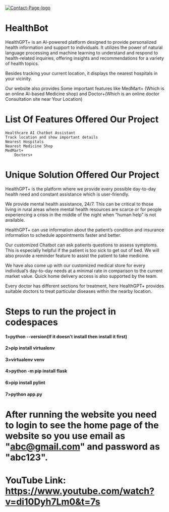 <a href="https://ibb.co/q5yWkwr"><img src="https://i.ibb.co/3zrMBHC/Contact-Page-logo.png" alt="Contact-Page-logo" border="0"></a>

# HealthBot

HealthGPT+ is an AI-powered platform designed to provide personalized health information and support to individuals. It utilizes the power of natural language processing and machine learning to understand and respond to health-related inquiries, offering insights and recommendations for a variety of health topics. 

Besides tracking your current location, it displays the nearest hospitals in your vicinity.

Our website also provides Some important features like MedMart+ (Which is an online AI-based Medicine shop) and Doctor+(Which is an online doctor Consultation site near Your Location)

# List Of Features Offered Our Project 
	Healthcare AI Chatbot Assistant 
	Track location and show important details 
	Nearest Hospitals
	Nearest Medicine Shop
	MedMart+ 
        Doctors+


# Unique Solution Offered Our Project

HealthGPT+ is the platform where we provide every possible day-to-day health need and constant assistance which is user-friendly.

We provide mental health assistance, 24/7. This can be critical to those living in rural areas where mental health resources are scarce or for people experiencing a crisis in the middle of the night when “human help” is not available.

HealthGPT+ can use information about the patient’s condition and insurance information to schedule appointments faster and better.

Our customized Chatbot can ask patients questions to assess symptoms. This is especially helpful if the patient is too sick to get out of bed. We will also provide a reminder feature to assist the patient to take medicine.

We have also come up with our customized medical store for every individual’s day-to-day needs at a minimal rate in comparison to the current market value. Quick home delivery access is also supported by the team.

Every doctor has different sections for treatment, here HealthGPT+ provides suitable doctors to treat particular diseases within the nearby location.


  # Steps to run the project in codespaces
<h4>1>python --version(If it doesn't install then install it first)</h4>
<h4>2>pip install virtualenv</h4>
<h4>3>virtualenv venv</h4>
<h4>4>python -m pip install flask</h4>
<!-- <h4>5>pip install mysql-connector-python</h4> -->
<h4>6>pip install pylint</h4>
<h4>7>python app.py</h4>

# After running the website you need to login to see the home page of the website so you use email as "abc@gmail.com" and password  as "abc123".



# YouTube Link: https://www.youtube.com/watch?v=di10Dyh7Lm0&t=7s

